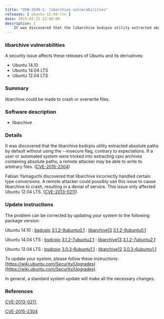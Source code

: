 ```yaml
---
title: "USN-2549-1: libarchive vulnerabilities"
releases: [ ubuntu-12.04-lts ]
date: 2015-03-25 12:00:00
description: |
    It was discovered that the libarchive bsdcpio utility extracted absolute paths by default without using the --insecure flag, contrary to expectations. If a user or automated system were tricked into extracting cpio archives containing absolute paths, a remote attacker may be able to write to arbitrary files. ([CVE-2015-2304](http://people.ubuntu.com/~ubuntu-security/cve/CVE-2015-2304))
--- 
```

 
### libarchive vulnerabilities

A security issue affects these releases of Ubuntu and its derivatives:

* Ubuntu 14.10
* Ubuntu 14.04 LTS
* Ubuntu 12.04 LTS

### Summary

libarchive could be made to crash or overwrite files. 

### Software description

* libarchive 

### Details

It was discovered that the libarchive bsdcpio utility extracted absolute paths by default without using the --insecure flag, contrary to expectations. If a user or automated system were tricked into extracting cpio archives containing absolute paths, a remote attacker may be able to write to arbitrary files. ([CVE-2015-2304](http://people.ubuntu.com/~ubuntu-security/cve/CVE-2015-2304))

Fabian Yamaguchi discovered that libarchive incorrectly handled certain type conversions. A remote attacker could possibly use this issue to cause libarchive to crash, resulting in a denial of service. This issue only affected Ubuntu 12.04 LTS. ([CVE-2013-0211](http://people.ubuntu.com/~ubuntu-security/cve/CVE-2013-0211)) 

### Update instructions

The problem can be corrected by updating your system to the following package version:

Ubuntu 14.10
 : [bsdcpio](https://launchpad.net/ubuntu/+source/libarchive) <span> [3.1.2-9ubuntu0.1](https://launchpad.net/ubuntu/+source/libarchive/3.1.2-9ubuntu0.1) </span> 
 : [libarchive13](https://launchpad.net/ubuntu/+source/libarchive) <span> [3.1.2-9ubuntu0.1](https://launchpad.net/ubuntu/+source/libarchive/3.1.2-9ubuntu0.1) </span> 

Ubuntu 14.04 LTS
 : [bsdcpio](https://launchpad.net/ubuntu/+source/libarchive) <span> [3.1.2-7ubuntu2.1](https://launchpad.net/ubuntu/+source/libarchive/3.1.2-7ubuntu2.1) </span> 
 : [libarchive13](https://launchpad.net/ubuntu/+source/libarchive) <span> [3.1.2-7ubuntu2.1](https://launchpad.net/ubuntu/+source/libarchive/3.1.2-7ubuntu2.1) </span> 

Ubuntu 12.04 LTS
 : [bsdcpio](https://launchpad.net/ubuntu/+source/libarchive) <span> [3.0.3-6ubuntu1.1](https://launchpad.net/ubuntu/+source/libarchive/3.0.3-6ubuntu1.1) </span> 
 : [libarchive12](https://launchpad.net/ubuntu/+source/libarchive) <span> [3.0.3-6ubuntu1.1](https://launchpad.net/ubuntu/+source/libarchive/3.0.3-6ubuntu1.1) </span> 

To update your system, please follow these instructions: [https://wiki.ubuntu.com/Security/Upgrades](https://wiki.ubuntu.com/Security/Upgrades).

In general, a standard system update will make all the necessary changes. 

### References

 [CVE-2013-0211](http://people.ubuntu.com/~ubuntu-security/cve/CVE-2013-0211), 

 [CVE-2015-2304](http://people.ubuntu.com/~ubuntu-security/cve/CVE-2015-2304)
 
